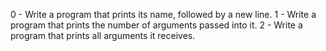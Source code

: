 0 - Write a program that prints its name, followed by a new line.
1 - Write a program that prints the number of arguments passed into it.
2 - Write a program that prints all arguments it receives.
